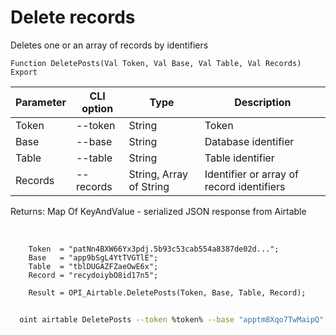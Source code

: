 ﻿---
sidebar_position: 4
---

# Delete records
 Deletes one or an array of records by identifiers



`Function DeletePosts(Val Token, Val Base, Val Table, Val Records) Export`

  | Parameter | CLI option | Type | Description |
  |-|-|-|-|
  | Token | --token | String | Token |
  | Base | --base | String | Database identifier |
  | Table | --table | String | Table identifier |
  | Records | --records | String, Array of String | Identifier or array of record identifiers |

  
  Returns:  Map Of KeyAndValue - serialized JSON response from Airtable

<br/>




```bsl title="Code example"
    Token  = "patNn4BXW66Yx3pdj.5b93c53cab554a8387de02d...";
    Base   = "app9bSgL4YtTVGTlE";
    Table  = "tblDUGAZFZaeOwE6x";
    Record = "recydoiybO8id17n5";

    Result = OPI_Airtable.DeletePosts(Token, Base, Table, Record);
```



```sh title="CLI command example"
    
  oint airtable DeletePosts --token %token% --base "apptm8Xqo7TwMaipQ" --table "tbl9G4jVoTJpxYwSY" --records %records%

```

```json title="Result"

```
